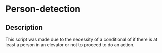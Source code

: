 # Person-detection

## Description
This script was made due to the necessity of a conditional of if there is at least a person
in an elevator or not to proceed to do an action.
